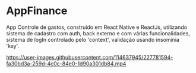 ﻿# AppFinance

App Controle de gastos, construído em React Native e ReactJs, utilizando sistema de cadastro com auth, back externo e com várias funcionalidades, sistema de logIn controlado pelo 'context', validação usando insominia 'key'.

https://user-images.githubusercontent.com/114637945/227781594-fa30bd3a-259d-4c0c-84e0-1d90a301db84.mp4

